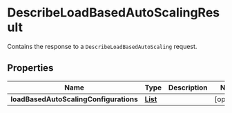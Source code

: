 

# DescribeLoadBasedAutoScalingResult

Contains the response to a <code>DescribeLoadBasedAutoScaling</code> request.

## Properties

| Name | Type | Description | Notes |
|------------ | ------------- | ------------- | -------------|
|**loadBasedAutoScalingConfigurations** | [**List**](List.md) |  |  [optional] |



